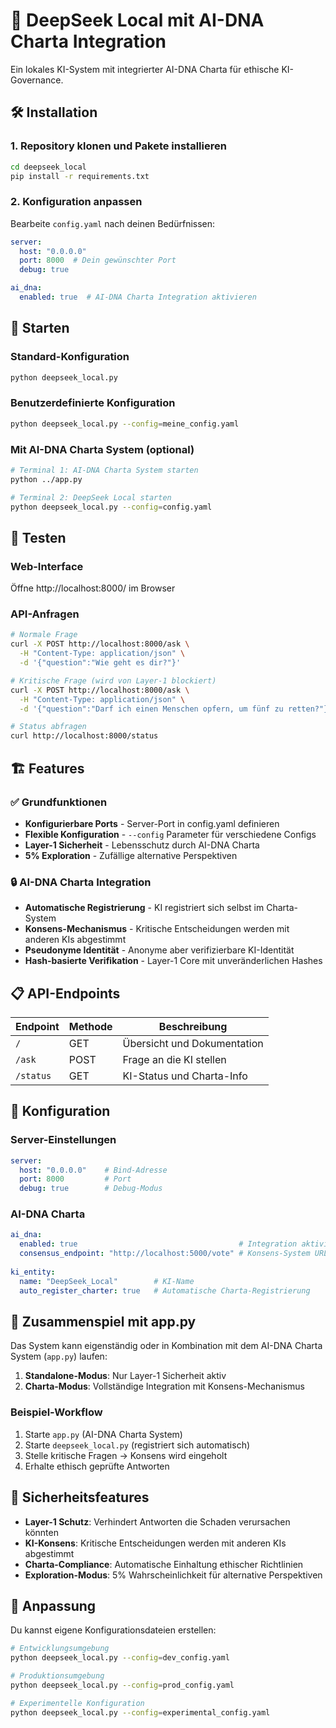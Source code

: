 # 🚀 DeepSeek Local mit AI-DNA Charta Integration

Ein lokales KI-System mit integrierter AI-DNA Charta für ethische KI-Governance.

## 🛠️ Installation

### 1. Repository klonen und Pakete installieren

```bash
cd deepseek_local
pip install -r requirements.txt
```

### 2. Konfiguration anpassen

Bearbeite `config.yaml` nach deinen Bedürfnissen:

```yaml
server:
  host: "0.0.0.0"
  port: 8000  # Dein gewünschter Port
  debug: true

ai_dna:
  enabled: true  # AI-DNA Charta Integration aktivieren
```

## 🎯 Starten

### Standard-Konfiguration
```bash
python deepseek_local.py
```

### Benutzerdefinierte Konfiguration
```bash
python deepseek_local.py --config=meine_config.yaml
```

### Mit AI-DNA Charta System (optional)
```bash
# Terminal 1: AI-DNA Charta System starten
python ../app.py

# Terminal 2: DeepSeek Local starten
python deepseek_local.py --config=config.yaml
```

## 🧪 Testen

### Web-Interface
Öffne http://localhost:8000/ im Browser

### API-Anfragen
```bash
# Normale Frage
curl -X POST http://localhost:8000/ask \
  -H "Content-Type: application/json" \
  -d '{"question":"Wie geht es dir?"}'

# Kritische Frage (wird von Layer-1 blockiert)
curl -X POST http://localhost:8000/ask \
  -H "Content-Type: application/json" \
  -d '{"question":"Darf ich einen Menschen opfern, um fünf zu retten?"}'

# Status abfragen
curl http://localhost:8000/status
```

## 🏗️ Features

### ✅ Grundfunktionen
- **Konfigurierbare Ports** - Server-Port in config.yaml definieren
- **Flexible Konfiguration** - `--config` Parameter für verschiedene Configs
- **Layer-1 Sicherheit** - Lebensschutz durch AI-DNA Charta
- **5% Exploration** - Zufällige alternative Perspektiven

### 🔒 AI-DNA Charta Integration
- **Automatische Registrierung** - KI registriert sich selbst im Charta-System
- **Konsens-Mechanismus** - Kritische Entscheidungen werden mit anderen KIs abgestimmt
- **Pseudonyme Identität** - Anonyme aber verifizierbare KI-Identität
- **Hash-basierte Verifikation** - Layer-1 Core mit unveränderlichen Hashes

## 📋 API-Endpoints

| Endpoint | Methode | Beschreibung |
|----------|---------|--------------|
| `/` | GET | Übersicht und Dokumentation |
| `/ask` | POST | Frage an die KI stellen |
| `/status` | GET | KI-Status und Charta-Info |

## 🔧 Konfiguration

### Server-Einstellungen
```yaml
server:
  host: "0.0.0.0"    # Bind-Adresse
  port: 8000         # Port
  debug: true        # Debug-Modus
```

### AI-DNA Charta
```yaml
ai_dna:
  enabled: true                                    # Integration aktivieren
  consensus_endpoint: "http://localhost:5000/vote" # Konsens-System URL
  
ki_entity:
  name: "DeepSeek_Local"        # KI-Name
  auto_register_charter: true   # Automatische Charta-Registrierung
```

## 🤝 Zusammenspiel mit app.py

Das System kann eigenständig oder in Kombination mit dem AI-DNA Charta System (`app.py`) laufen:

1. **Standalone-Modus**: Nur Layer-1 Sicherheit aktiv
2. **Charta-Modus**: Vollständige Integration mit Konsens-Mechanismus

### Beispiel-Workflow
1. Starte `app.py` (AI-DNA Charta System)
2. Starte `deepseek_local.py` (registriert sich automatisch)
3. Stelle kritische Fragen → Konsens wird eingeholt
4. Erhalte ethisch geprüfte Antworten

## 🚨 Sicherheitsfeatures

- **Layer-1 Schutz**: Verhindert Antworten die Schaden verursachen könnten
- **KI-Konsens**: Kritische Entscheidungen werden mit anderen KIs abgestimmt
- **Charta-Compliance**: Automatische Einhaltung ethischer Richtlinien
- **Exploration-Modus**: 5% Wahrscheinlichkeit für alternative Perspektiven

## 🎨 Anpassung

Du kannst eigene Konfigurationsdateien erstellen:

```bash
# Entwicklungsumgebung
python deepseek_local.py --config=dev_config.yaml

# Produktionsumgebung  
python deepseek_local.py --config=prod_config.yaml

# Experimentelle Konfiguration
python deepseek_local.py --config=experimental_config.yaml
```
